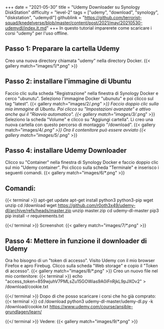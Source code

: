 +++
date = "2021-05-30"
title = "Udemy Downloader su Synology DiskStation"
difficulty = "level-2"
tags = ["udemy", "download", "synology", "diskstation", "udemydl"]
githublink = "https://github.com/terrorist-squad/knedelverse/blob/master/content/post/2021/may/20210530-udemydl/index.it.md"
+++
In questo tutorial imparerete come scaricare i corsi "udemy" per l'uso offline.
## Passo 1: Preparare la cartella Udemy
Creo una nuova directory chiamata "udemy" nella directory Docker.
{{< gallery match="images/1/*.png" >}}

## Passo 2: installare l'immagine di Ubuntu
Faccio clic sulla scheda "Registrazione" nella finestra di Synology Docker e cerco "ubunutu". Seleziono l'immagine Docker "ubunutu" e poi clicco sul tag "latest".
{{< gallery match="images/2/*.png" >}}
Faccio doppio clic sulla mia immagine di Ubuntu. Poi clicco su "Impostazioni avanzate" e attivo anche qui il "Riavvio automatico".
{{< gallery match="images/3/*.png" >}}
Seleziono la scheda "Volume" e clicco su "Aggiungi cartella". Lì creo una nuova cartella con questo percorso di montaggio "/download".
{{< gallery match="images/4/*.png" >}}
Ora il contenitore può essere avviato
{{< gallery match="images/5/*.png" >}}

## Passo 4: installare Udemy Downloader
Clicco su "Container" nella finestra di Synology Docker e faccio doppio clic sul mio "Udemy container". Poi clicco sulla scheda "Terminale" e inserisco i seguenti comandi.
{{< gallery match="images/6/*.png" >}}

##  Comandi:

{{< terminal >}}
apt-get update
apt-get install python3 python3-pip wget unzip
cd /download
wget https://github.com/r0oth3x49/udemy-dl/archive/refs/heads/master.zip
unzip master.zip
cd udemy-dl-master
pip3 pip install -r requirements.txt

{{</ terminal >}}
Screenshot:
{{< gallery match="images/7/*.png" >}}

## Passo 4: Mettere in funzione il downloader di Udemy
Ora ho bisogno di un "token di accesso". Visito Udemy con il mio browser Firefox e apro Firebug. Clicco sulla scheda "Web storage" e copio il "Token di accesso".
{{< gallery match="images/8/*.png" >}}
Creo un nuovo file nel mio contenitore:
{{< terminal >}}
echo "access_token=859wjuhV7PMLsZu15GOWias9A0iFnRjkL9pJXOv2" > /download/cookie.txt

{{</ terminal >}}
Dopo di che posso scaricare i corsi che ho già comprato:
{{< terminal >}}
cd /download
python3 udemy-dl-master/udemy-dl.py -k /download/cookie.txt https://www.udemy.com/course/ansible-grundlagen/learn/

{{</ terminal >}}
Vedere:
{{< gallery match="images/9/*.png" >}}
